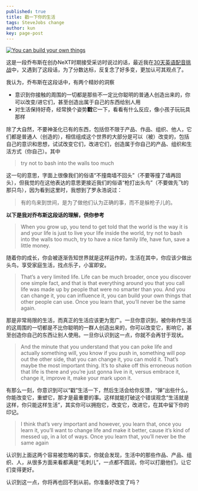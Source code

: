 ```yaml
---
published: true
title: 戳一下你的生活
tags: SteveJobs change
author: kun
key: page-post
---
```


[![You can build your own things](https://img.youtube.com/vi/kYfNvmF0Bqw/0.jpg)](https://www.youtube.com/watch?v=kYfNvmF0Bqw)

这是一段乔布斯在创办NeXT时期接受采访时说过的话，最近我在[30天英语配音挑战](https://web.okjike.com/originalPost/6236f5287513c20010dc3a11)中，又遇到了这段话，为了分数达标，反复念了好多变，更加认可其观点了。

我认为，乔布斯在这段话中，有两个精妙的洞察

- 意识到你接触的周围的一切都是那些不一定比你聪明的普通人创造出来的，你可以改变/进它们，甚至创造出属于自己的东西给别人用
- 对生活保持好奇，经常换个姿势**戳**它一下，看看有什么反应，像小孩子玩玩具那样

除了大自然，不要神圣化已有的东西，包括但不限于产品、作品、组织、他人，它们都是普通人（创造的），相信组成这个世界的大部分是可以（被）改变的，包括自己的意识和思想，试试改变它们，改进它们，创造属于你自己的产品、组织和生活方式（你自己）。其中

> try not to bash into the walls too much

这一句的意思，字面上很像我们的俗语“不撞南墙不回头”（不要等撞了墙再回头），但我觉的在这他表达的意思更接近我们的俗语“枪打出头鸟”（不要做先飞的那只鸟），因为看到这里时，我想到了罗永浩说过：

> 有的鸟来到世间，是为了做他们认为正确的事，而不是躲枪子儿的。

**以下是我对乔布斯这段话的理解，供你参考**

> When you grow up, you tend to get told that the world is the way it is and your life is just to live your life inside the world, try not to bash into the walls too much, try to have a nice family life, have fun, save a little money.

随着你的成长，你会被逐渐告知世界就是这样运作的，生活在其中，你应该少做出头鸟，享受家庭生活，找点乐子，小富即安。

> That’s a very limited life. Life can be much broader, once you discover one simple fact, and that is that everything around you that you call life was made up by people that were no smarter than you. And you can change it, you can influence it, you can build your own things that other people can use. Once you learn that, you’ll never be the same again.

那是非常局限的生活，而真正的生活应该更为宽广。一旦你意识到，被你称作生活的这周围的一切都是不比你聪明的一群人创造出来的，你可以改变它，影响它，甚至创造你自己的东西让别人使用。一旦你认识到这一点，你就不会再甘于现状。

> And the minute that you understand that you can poke life and actually something will, you know if you push in, something will pop out the other side, that you can change it, you can mold it. That’s maybe the most important thing. It’s to shake off this erroneous notion that life is there and you’re just gonna live in it, versus embrace it, change it, improve it, make your mark upon it.

有那么一刻，你意识到可以“戳”生活一下，然后生活会给你反馈，“弹”出些什么，你能改变它，重塑它，那才是最重要的事。这样就能打破这个错误观念“生活就是这样，你只能这样生活”，其实你可以拥抱它，改变它，改进它，在其中留下你的印记。

> I think that’s very important and however, you learn that, once you learn it, you’ll want to change life and make it better, cause it’s kind of messed up, in a lot of ways. Once you learn that, you’ll never be the same again

认识到上面这两个容易被忽略的事实，你就会发现，生活中的那些作品、产品、组织、人，从很多方面来看都满是“毛刺儿”，一点都不圆润，你可以打磨他们，让它们变得更好。

认识到这一点，你将再也回不到从前。你准备好改变了吗？
